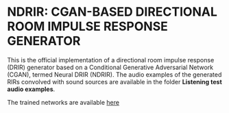 # NDRIR: CGAN-BASED DIRECTIONAL ROOM IMPULSE RESPONSE GENERATOR
This is the official implementation of a directional room impulse response (DRIR) generator based on a Conditional Generative Adversarial Network (CGAN), termed Neural DRIR (NDRIR). The audio examples of the generated RIRs convolved with sound sources are available in the folder **Listening test audio examples**.

The trained networks are available [here](https://drive.google.com/drive/folders/1SJwdrQNVXQqlzCEToFtaOJer-IyKo8jx?usp=sharing)

